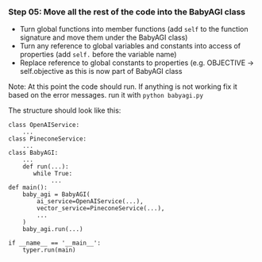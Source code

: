 ### Step 05: Move all the rest of the code into the BabyAGI class

- Turn global functions into member functions (add `self` to the function signature and move them under the BabyAGI class)
- Turn any reference to global variables and constants into access of properties (add `self.` before the variable name)
- Replace reference to global constants to properties (e.g. OBJECTIVE -> self.objective as this is now part of BabyAGI class

Note: At this point the code should run. If anything is not working fix it based on the error messages. run it with `python babyagi.py`

The structure should look like this:

```
class OpenAIService:
    ...
class PineconeService:
    ...
class BabyAGI:
    ...
    def run(...):
       while True:
            ...
def main():
    baby_agi = BabyAGI(
        ai_service=OpenAIService(...),
        vector_service=PineconeService(...),
        ...
    )
    baby_agi.run(...)

if __name__ == '__main__':
    typer.run(main)
```
